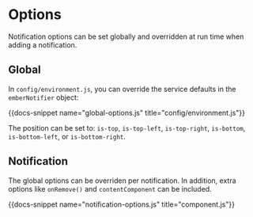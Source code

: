 # Options

Notification options can be set globally and overridden at run time 
when adding a notification.

## Global

In `config/environment.js`, you can override the service defaults in the 
`emberNotifier` object:

{{docs-snippet name="global-options.js" title="config/environment.js"}}

The position can be set to: `is-top`, `is-top-left`, `is-top-right`, 
`is-bottom`, `is-bottom-left`, or `is-bottom-right`.

## Notification

The global options can be overriden per notification. In addition, extra
options like `onRemove()` and `contentComponent` can be included.

{{docs-snippet name="notification-options.js" title="component.js"}}
